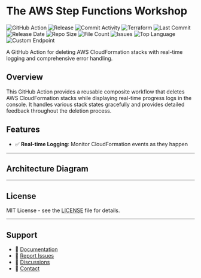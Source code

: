 # The AWS Step Functions Workshop

![GitHub Action](https://img.shields.io/badge/GitHub-Action-blue?logo=github)&nbsp;![Release](https://github.com/subhamay-bhattacharyya/1308-step-function-tf/actions/workflows/release.yaml/badge.svg)&nbsp;![Commit Activity](https://img.shields.io/github/commit-activity/t/subhamay-bhattacharyya/1308-step-function-tf)&nbsp;![Terraform](https://img.shields.io/badge/AWS-Terraform-orange?logo=amazonaws)&nbsp;![Last Commit](https://img.shields.io/github/last-commit/subhamay-bhattacharyya/1308-step-function-tf)&nbsp;![Release Date](https://img.shields.io/github/release-date/subhamay-bhattacharyya/1308-step-function-tf)&nbsp;![Repo Size](https://img.shields.io/github/repo-size/subhamay-bhattacharyya/1308-step-function-tf)&nbsp;![File Count](https://img.shields.io/github/directory-file-count/subhamay-bhattacharyya/1308-step-function-tf)&nbsp;![Issues](https://img.shields.io/github/issues/subhamay-bhattacharyya/1308-step-function-tf)&nbsp;![Top Language](https://img.shields.io/github/languages/top/subhamay-bhattacharyya/1308-step-function-tf)&nbsp;![Custom Endpoint](https://img.shields.io/endpoint?url=https://gist.githubusercontent.com/bsubhamay/e0262d107f79e83789c9fb7f86da4aa5/raw/1308-step-function-tf.json?)


A GitHub Action for deleting AWS CloudFormation stacks with real-time logging and comprehensive error handling.

## Overview

This GitHub Action provides a reusable composite workflow that deletes AWS CloudFormation stacks while displaying real-time progress logs in the console. It handles various stack states gracefully and provides detailed feedback throughout the deletion process.

## Features

- ✅ **Real-time Logging**: Monitor CloudFormation events as they happen

---

## Architecture Diagram


---

## License

MIT License - see the [LICENSE](LICENSE) file for details.

---

## Support

- 📖 [Documentation](https://github.com/subhamay-bhattacharyya/1308-step-function-tf/wiki)
- 🐛 [Report Issues](https://github.com/subhamay-bhattacharyya/1308-step-function-tf/issues)
- 💬 [Discussions](https://github.com/subhamay-bhattacharyya/1308-step-function-tf/discussions)
- 📧 [Contact](mailto:support@subhamay.aws@gmail.com)